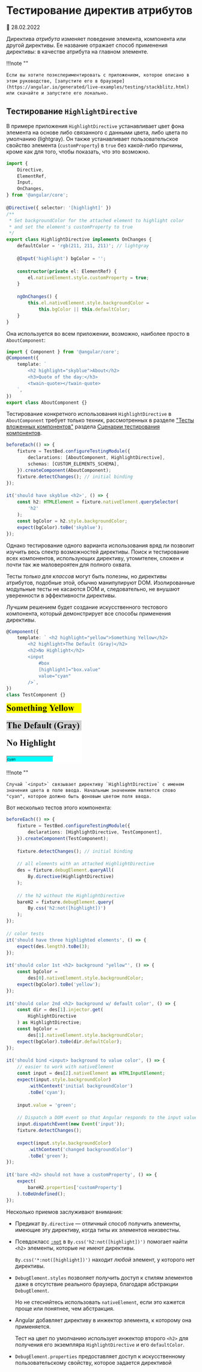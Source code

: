 # Тестирование директив атрибутов

:date: 28.02.2022

Директива _атрибута_ изменяет поведение элемента, компонента или другой директивы. Ее название отражает способ применения директивы: в качестве атрибута на главном элементе.

!!!note ""

    Если вы хотите поэкспериментировать с приложением, которое описано в этом руководстве, [запустите его в браузере](https://angular.io/generated/live-examples/testing/stackblitz.html) или скачайте и запустите его локально.

## Тестирование `HighlightDirective`

В примере приложения `HighlightDirective` устанавливает цвет фона элемента на основе либо связанного с данными цвета, либо цвета по умолчанию (lightgray). Он также устанавливает пользовательское свойство элемента (`customProperty`) в `true` без какой-либо причины, кроме как для того, чтобы показать, что это возможно.

```ts
import {
    Directive,
    ElementRef,
    Input,
    OnChanges,
} from '@angular/core';

@Directive({ selector: '[highlight]' })
/**
 * Set backgroundColor for the attached element to highlight color
 * and set the element's customProperty to true
 */
export class HighlightDirective implements OnChanges {
    defaultColor = 'rgb(211, 211, 211)'; // lightgray

    @Input('highlight') bgColor = '';

    constructor(private el: ElementRef) {
        el.nativeElement.style.customProperty = true;
    }

    ngOnChanges() {
        this.el.nativeElement.style.backgroundColor =
            this.bgColor || this.defaultColor;
    }
}
```

Она используется во всем приложении, возможно, наиболее просто в `AboutComponent`:

```ts
import { Component } from '@angular/core';
@Component({
    template: `
        <h2 highlight="skyblue">About</h2>
        <h3>Quote of the day:</h3>
        <twain-quote></twain-quote>
    `,
})
export class AboutComponent {}
```

Тестирование конкретного использования `HighlightDirective` в `AboutComponent` требует только техник, рассмотренных в разделе ["Тесты вложенных компонентов"](testing-components-scenarios.md#nested-component-tests) раздела [Сценарии тестирования компонентов](testing-components-scenarios.md).

```ts
beforeEach(() => {
    fixture = TestBed.configureTestingModule({
        declarations: [AboutComponent, HighlightDirective],
        schemas: [CUSTOM_ELEMENTS_SCHEMA],
    }).createComponent(AboutComponent);
    fixture.detectChanges(); // initial binding
});

it('should have skyblue <h2>', () => {
    const h2: HTMLElement = fixture.nativeElement.querySelector(
        'h2'
    );
    const bgColor = h2.style.backgroundColor;
    expect(bgColor).toBe('skyblue');
});
```

Однако тестирование одного варианта использования вряд ли позволит изучить весь спектр возможностей директивы. Поиск и тестирование всех компонентов, использующих директиву, утомителен, сложен и почти так же маловероятен для полного охвата.

Тесты _только для классов_ могут быть полезны, но директивы атрибутов, подобные этой, обычно манипулируют DOM. Изолированные модульные тесты не касаются DOM и, следовательно, не внушают уверенности в эффективности директивы.

Лучшим решением будет создание искусственного тестового компонента, который демонстрирует все способы применения директивы.

```ts
@Component({
    template: ` <h2 highlight="yellow">Something Yellow</h2>
        <h2 highlight>The Default (Gray)</h2>
        <h2>No Highlight</h2>
        <input
            #box
            [highlight]="box.value"
            value="cyan"
        />`,
})
class TestComponent {}
```

![HighlightDirective spec in action](highlight-directive-spec.png)

!!!note ""

    Случай `<input>` связывает директиву `HighlightDirective` с именем значения цвета в поле ввода. Начальным значением является слово "cyan", которое должно быть фоновым цветом поля ввода.

Вот несколько тестов этого компонента:

```ts
beforeEach(() => {
    fixture = TestBed.configureTestingModule({
        declarations: [HighlightDirective, TestComponent],
    }).createComponent(TestComponent);

    fixture.detectChanges(); // initial binding

    // all elements with an attached HighlightDirective
    des = fixture.debugElement.queryAll(
        By.directive(HighlightDirective)
    );

    // the h2 without the HighlightDirective
    bareH2 = fixture.debugElement.query(
        By.css('h2:not([highlight])')
    );
});

// color tests
it('should have three highlighted elements', () => {
    expect(des.length).toBe(3);
});

it('should color 1st <h2> background "yellow"', () => {
    const bgColor =
        des[0].nativeElement.style.backgroundColor;
    expect(bgColor).toBe('yellow');
});

it('should color 2nd <h2> background w/ default color', () => {
    const dir = des[1].injector.get(
        HighlightDirective
    ) as HighlightDirective;
    const bgColor =
        des[1].nativeElement.style.backgroundColor;
    expect(bgColor).toBe(dir.defaultColor);
});

it('should bind <input> background to value color', () => {
    // easier to work with nativeElement
    const input = des[2].nativeElement as HTMLInputElement;
    expect(input.style.backgroundColor)
        .withContext('initial backgroundColor')
        .toBe('cyan');

    input.value = 'green';

    // Dispatch a DOM event so that Angular responds to the input value change.
    input.dispatchEvent(new Event('input'));
    fixture.detectChanges();

    expect(input.style.backgroundColor)
        .withContext('changed backgroundColor')
        .toBe('green');
});

it('bare <h2> should not have a customProperty', () => {
    expect(
        bareH2.properties['customProperty']
    ).toBeUndefined();
});
```

Несколько приемов заслуживают внимания:

-   Предикат `By.directive` — отличный способ получить элементы, имеющие эту директиву, когда типы их элементов неизвестны.

-   Псевдокласс [`:not`](https://developer.mozilla.org/docs/Web/CSS/:not) в `By.css('h2:not([highlight])')` помогает найти `<h2>` элементы, которые _не_ имеют директивы.

    `By.css('*:not([highlight])')` находит _любой_ элемент, у которого нет директивы.

-   `DebugElement.styles` позволяет получить доступ к стилям элементов даже в отсутствие реального браузера, благодаря абстракции `DebugElement`.

    Но не стесняйтесь использовать `nativeElement`, если это кажется проще или понятнее, чем абстракция.

-   Angular добавляет директиву в инжектор элемента, к которому она применяется.

    Тест на цвет по умолчанию использует инжектор второго `<h2>` для получения его экземпляра `HighlightDirective` и его `defaultColor`.

-   `DebugElement.properties` предоставляет доступ к искусственному пользовательскому свойству, которое задается директивой
